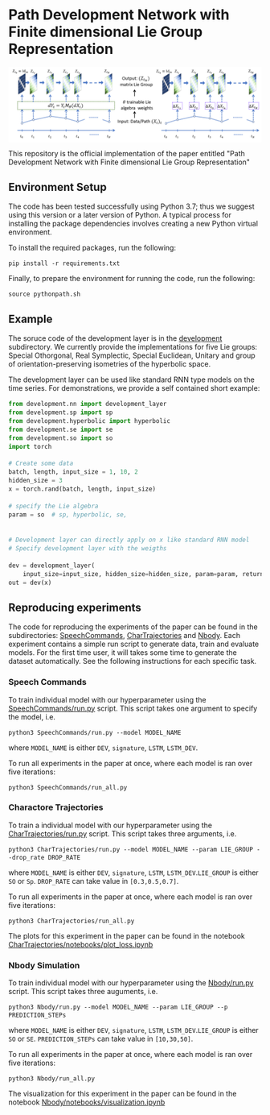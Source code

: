 Path Development Network with Finite dimensional Lie Group Representation
========================================

<p align="center">
<img align="middle" src="./images/Development_flowchart.png" width="666" />
</p>

This repository is the official implementation  of the paper entitled "Path Development Network with Finite dimensional Lie Group Representation"

## Environment Setup
The code has been tested successfully using Python 3.7; thus we suggest using this version or a later version of Python. A typical process for installing the package dependencies involves creating a new Python virtual environment.

To install the required packages, run the following:
```console
pip install -r requirements.txt
```

Finally, to prepare the environment for running the code, run the following:
```console
source pythonpath.sh
```

## Example
The soruce code of the development layer is in the [development](development) subdirectory. We currently provide the implementations for five Lie groups: Special Othorgonal, Real Symplectic, Special Euclidean, Unitary and group of orientation-preserving isometries of the hyperbolic space. 

The development layer can be used like standard RNN type models on the time series. For demonstrations, we provide a self contained short example:

```python
from development.nn import development_layer
from development.sp import sp
from development.hyperbolic import hyperbolic
from development.se import se
from development.so import so
import torch

# Create some data
batch, length, input_size = 1, 10, 2
hidden_size = 3
x = torch.rand(batch, length, input_size)

# specify the Lie algebra
param = so  # sp, hyperbolic, se,


# Development layer can directly apply on x like standard RNN model
# Specify development layer with the weigths

dev = development_layer(
    input_size=input_size, hidden_size=hidden_size, param=param, return_sequence=False)
out = dev(x)
```  
## Reproducing experiments

The code for reproducing the experiments of the paper can be found in the subdirectories: [SpeechCommands](SpeechCommands), [CharTrajectories](CharTrajecotries) and [Nbody](Nbody). Each experiment contains a simple run script to generate data, train and evaluate models. For the first time user, it will takes some time to generate the dataset automatically. See the following instructions for each specific task.

### Speech Commands
To train individual model with our hyperparameter using the [SpeechCommands/run.py](SpeechCommands/run.py) script. This script takes one argument to specify the model, i.e.
```console
python3 SpeechCommands/run.py --model MODEL_NAME
```
where `MODEL_NAME` is either `DEV`, `signature`, `LSTM`, `LSTM_DEV`.

To run all experiments in the paper at once, where each model is ran over five iterations:
```console
python3 SpeechCommands/run_all.py
```

### Charactore Trajectories
To train a individual model with our hyperparameter using the [CharTrajectories/run.py](CharTrajectories/run.py) script. This script takes three arguments, i.e.

```console
python3 CharTrajectories/run.py --model MODEL_NAME --param LIE_GROUP --drop_rate DROP_RATE 
```
where `MODEL_NAME` is either `DEV`, `signature`, `LSTM`, `LSTM_DEV`.`LIE_GROUP` is either `SO` or `Sp`. `DROP_RATE` can take value in `[0.3,0.5,0.7]`. 

To run all experiments in the paper at once, where each model is ran over five iterations:
```console
python3 CharTrajectories/run_all.py
```
The plots for this experiment in the paper can be found in the notebook [CharTrajectories/notebooks/plot_loss.ipynb](CharTrajectories/notebooks/plot_loss.ipynb)

### Nbody Simulation
To train individual model with our hyperparameter using the [Nbody/run.py](Nbody/run.py) script. This script takes three auguments, i.e.

```console
python3 Nbody/run.py --model MODEL_NAME --param LIE_GROUP --p PREDICTION_STEPs 
```
where `MODEL_NAME` is either `DEV`, `signature`, `LSTM`, `LSTM_DEV`.`LIE_GROUP` is either `SO` or `SE`. `PREDICTION_STEPs` can take value in `[10,30,50]`. 

To run all experiments in the paper at once,  where each model is ran over five iterations:
```console
python3 Nbody/run_all.py
```
The visualization for this experiment in the paper can be found in the notebook [Nbody/notebooks/visualization.ipynb](Nbody/notebooks/visualization.ipynb)
